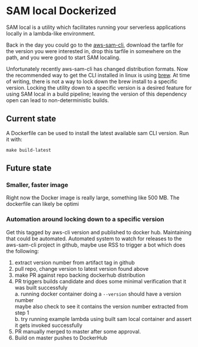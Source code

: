 # SAM local Dockerized
SAM local is a utility which facilitates running your serverless applications locally in a
 lambda-like environment.
 
Back in the day you could go to the [aws-sam-cli](https://github.com/awslabs/aws-sam-cli/releases), download the
 tarfile for the version you were interested in, drop this tarfile in somewhere on the path, and you 
 were good to start SAM localing.
 
Unfortunately recently aws-sam-cli has changed distribution formats. Now the recommended way to get 
 the CLI installed in linux is using [brew](https://docs.brew.sh/Homebrew-on-Linux).
 At time of writing, there is not a way to lock down the brew install to a specific version.
 Locking the utility down to a specific version is a desired feature for using SAM local in a build pipeline;
 leaving the version of this dependency open can lead to non-deterministic builds.
 
## Current state
A Dockerfile can be used to install the latest available sam CLI version.  Run it with:
```shell script
make build-latest
``` 

## Future state
### Smaller, faster image
Right now the Docker image is really large, something like 500 MB.
The dockerfile can likely be optimi
### Automation around locking down to a specific version
Get this tagged by aws-cli version and published to docker hub.
Maintaining that could be automated.
Automated system to watch for releases to the aws-sam-cli project in github, maybe use RSS to trigger a bot which does the following:

1. extract version number from artifact tag in github
2. pull repo, change version to latest version found above
3. make PR against repo backing dockerhub distribution
4. PR triggers builds candidate and does some minimal verification that it was built successfuly  
   a. running docker container doing a `--version` should have a version number  
      maybe also check to see it contains the version number extracted from step 1  
   b. try running example lambda using built sam local container and assert it gets invoked successfully
5. PR manually merged to master after some approval.
6. Build on master pushes to DockerHub